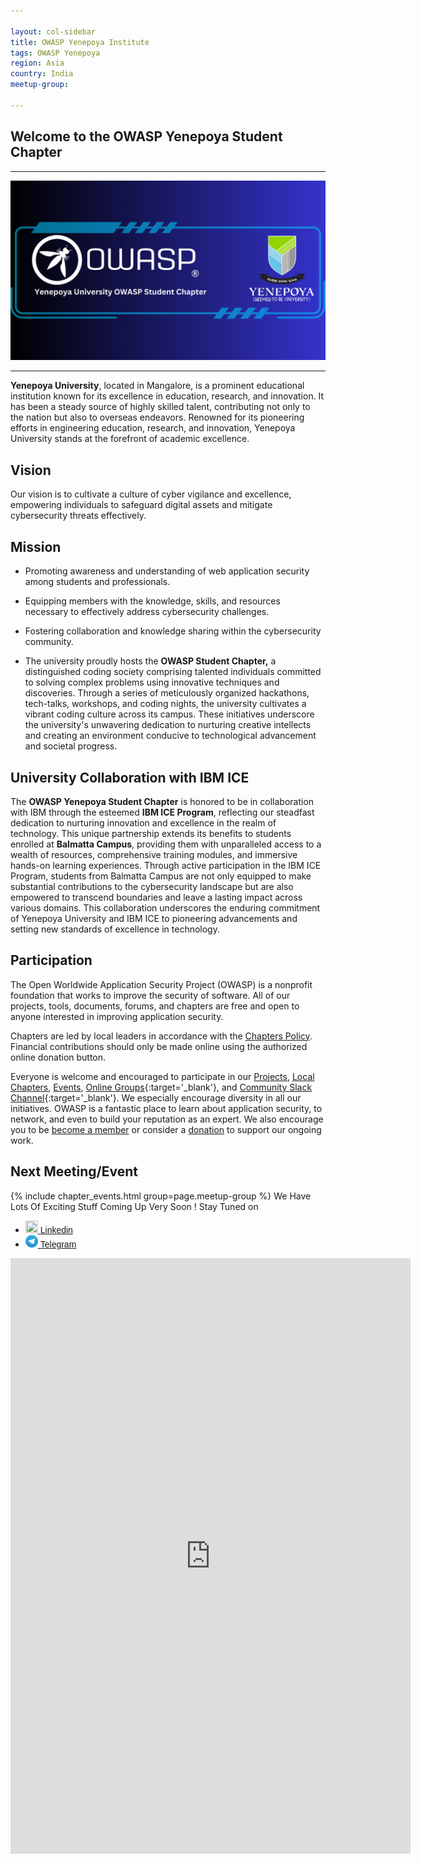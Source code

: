 ```yaml
---

layout: col-sidebar
title: OWASP Yenepoya Institute
tags: OWASP Yenepoya
region: Asia
country: India
meetup-group:

---
```




## Welcome to the OWASP Yenepoya Student Chapter
---
![OWASP Yenepoya](/assets/images/KiranOwasp.png)

---
**Yenepoya University**, located in Mangalore, is a prominent educational institution known for its excellence in education, research, and innovation. It has been a steady source of highly skilled talent, contributing not only to the nation but also to overseas endeavors. Renowned for its pioneering efforts in engineering education, research, and innovation, Yenepoya University stands at the forefront of academic excellence.

## Vision

Our vision is to cultivate a culture of cyber vigilance and excellence, empowering individuals to safeguard digital assets and mitigate cybersecurity threats effectively.

## Mission

- Promoting awareness and understanding of web application security among students and professionals.
- Equipping members with the knowledge, skills, and resources necessary to effectively address cybersecurity challenges.
- Fostering collaboration and knowledge sharing within the cybersecurity community.
  
- The university proudly hosts the **OWASP Student Chapter,** a distinguished coding society comprising talented individuals committed to solving complex problems using innovative techniques and discoveries. Through a series of meticulously organized hackathons, tech-talks, workshops, and coding nights, the university cultivates a vibrant coding culture across its campus. These initiatives underscore the university's unwavering dedication to nurturing creative intellects and creating an environment conducive to technological advancement and societal progress.

## University Collaboration with IBM ICE

The **OWASP Yenepoya Student Chapter** is honored to be in collaboration with IBM through the esteemed **IBM ICE Program**, reflecting our steadfast dedication to nurturing innovation and excellence in the realm of technology. This unique partnership extends its benefits to students enrolled at **Balmatta Campus**, providing them with unparalleled access to a wealth of resources, comprehensive training modules, and immersive hands-on learning experiences. Through active participation in the IBM ICE Program, students from Balmatta Campus are not only equipped to make substantial contributions to the cybersecurity landscape but are also empowered to transcend boundaries and leave a lasting impact across various domains. This collaboration underscores the enduring commitment of Yenepoya University and IBM ICE to pioneering advancements and setting new standards of excellence in technology.

## Participation
The Open Worldwide Application Security Project (OWASP) is a nonprofit foundation that works to improve the security of software. All of our projects, tools, documents, forums, and chapters are free and open to anyone interested in improving application security. 

Chapters are led by local leaders in accordance with the [Chapters Policy](/www-policy/operational/chapters). Financial contributions should only be made online using the authorized online donation button. 

Everyone is welcome and encouraged to participate in our [Projects](/projects/), [Local Chapters](/chapters/), [Events](/events/), [Online Groups](https://groups.google.com/a/owasp.com/){:target='_blank'}, and [Community Slack Channel](https://owasp.slack.com/){:target='_blank'}. We especially encourage diversity in all our initiatives. OWASP is a fantastic place to learn about application security, to network, and even to build your reputation as an expert. We also encourage you to be [become a member](/membership/) or consider a [donation](/donate/) to support our ongoing work.

Next Meeting/Event <!-- You should keep this section as it will populate your meetup events -->
---------------------
{% include chapter_events.html group=page.meetup-group %}
We Have Lots Of Exciting Stuff Coming Up Very Soon ! Stay Tuned on 
-  <a href="https://www.linkedin.com/company/owasp-yenepoya/" target="_blank" > <img width = "20" height = "20" src ="https://owasp.org/www-chapter-thapar-institute-of-engineering-and-technology/assets/images/linkedin-brands.svg"/>  <span style = "font-family:sans-serif"> Linkedin </span></a> <br/>
-  <a href="https://t.me/owasp_yenepoya" target="_blank" > <img width = "20" height = "20" src ="./assets/images/Telegram_logo.svg.webp"/>  <span style = "font-family:sans-serif">Telegram</span></a> <br/>

<iframe src="https://docs.google.com/forms/d/e/1FAIpQLSdzqfFuDgylj9Lq_hiCvwXmNZDFJUMRGuuC3-rwV2h9kXPHKw/viewform?embedded=true" width="640" height="953" frameborder="0" marginheight="0" marginwidth="0">Loading…</iframe>

<!-- You should delete this comment

Standard Chapter Page Template
This is an example of a Project or Chapter page.
Please change these items to indicate the actual information you wish to present. In addition to this information, the 'front-matter' above the text should be modified to reflect your actual information.  An explanation of each of the front-matter items is below:

{front matter for this file}

```
- layout: This is the layout used by project and chapter pages.  You should leave this value as col-sidebar
- title: This is the title of your project or chapter page, usually the name.  For example, OWASP Zed Attack Proxy or OWASP Baltimore
- tags: This is a space-delimited list of tags you associate with your project or chapter.  If you are using tabs, at least one of these tags should be unique in order to be used in the tabs files (an example tab is included in this repo) 
- region: This is the region you are in according to our data
```

{copy for this file (index.md)}
Replace the text above the commented area with your information in the format below:
```
## Welcome
Include some information here about your chapter

## Participation
The Open Worldwide Application Security Project (OWASP) is a nonprofit foundation that works to improve the security of software. All of our projects ,tools, documents, forums, and chapters are free and open to anyone interested in improving application security. 

Chapters are led by local leaders in accordance with the [Chapter Leader Handbook](/www-policy/rules-of-procedure/chapter-handbook). Financial contributions should only be made online using the authorized online donation button. To be a SPEAKER at ANY OWASP Chapter in the world simply review the [speaker agreement](/www-policy/speaker-agreement) and then contact the local chapter leader with details of what OWASP Project, independent research, or related software security topic you would like to present.

Everyone is welcome and encouraged to participate in our [Projects](/projects), [Local Chapters](/chapters), [Events](/events), [Online Groups](https://groups.google.com/a/owasp.com/){:target='_blank'}, and [Community Slack Channel](https://owasp.slack.com/){:target='_blank'}. We especially encourage diversity in all our initiatives. OWASP is a fantastic place to learn about application security, to network, and even to build your reputation as an expert. We also encourage you to be [become a member](/membership) or consider a [donation](/donate) to support our ongoing work.

## Next Meeting/Event
---------------------
{% comment %}
{% include chapter_events.html group=page.meetup-group %}
{% endcomment %}

```
{info.md}

This separate file is where you should place links to your Google Group and Meetup page. It will be automatically rendered in the column sidebar.

{leaders.md}

Another separate file that should simply include each leaders name with mailto link as a list. It will also be automatically rendered in the column sidebar.

-->
